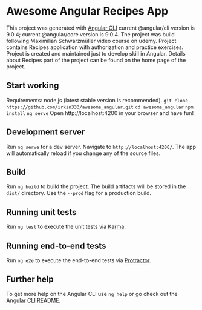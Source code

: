 # Awesome Angular Recipes App

This project was generated with [Angular CLI](https://github.com/angular/angular-cli) current @angular/cli version is 9.0.4; current @angular/core version is 9.0.4.
The project was build following Maximilian Schwarzmüller video course on udemy. Project contains Recipes application with authorization and practice exercises.
Project is created and maintained just to develop skill in Angular. Details about Recipes part of the project can be found on the home page of the project.

## Start working

Requirements: node.js (latest stable version is recommended).
`git clone https://github.com/irkin333/awesome_angular.git`
`cd awesome_angular`
`npm install`
`ng serve`
Open http://localhost:4200 in your browser and have fun!

## Development server

Run `ng serve` for a dev server. Navigate to `http://localhost:4200/`. The app will automatically reload if you change any of the source files.

## Build

Run `ng build` to build the project. The build artifacts will be stored in the `dist/` directory. Use the `--prod` flag for a production build.

## Running unit tests

Run `ng test` to execute the unit tests via [Karma](https://karma-runner.github.io).

## Running end-to-end tests

Run `ng e2e` to execute the end-to-end tests via [Protractor](http://www.protractortest.org/).

## Further help

To get more help on the Angular CLI use `ng help` or go check out the [Angular CLI README](https://github.com/angular/angular-cli/blob/master/README.md).
